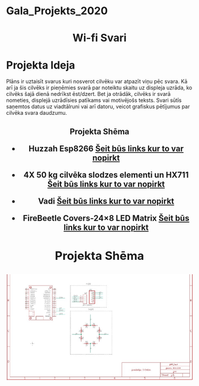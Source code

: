 <p align="center">
  <h1>Gala_Projekts_2020</h1><h1>


<p align="center">
  <b>Wi-fi Svari</b><br>

 

# Projekta Ideja

Plāns ir uztaisīt svarus kuri nosverot cilvēku var atpazīt viņu pēc svara. Kā arī ja šis cilvēks ir pieņēmies svarā par noteiktu skaitu uz displeja uzrāda, ko cilvēks šajā dienā nedrīkst ēst/dzert. Bet ja otrādāk, cilvēks ir svarā nometies, displejā uzrādīsies patīkams vai motivējošs teksts. Svari sūtīs saņemtos datus uz viadtālruni vai arī datoru, veicot grafiskus pētījumus par cilvēka svara daudzumu. 


<h2 align="center">
  <b>Projekta Shēma</b><b>

* Huzzah Esp8266 [Šeit būs links kur to var nopirkt](https://www.amazon.de/dp/B071P98VTG/ref=pd_sbs_147_t_0/262-2875871-3310643?_encoding=UTF8&pd_rd_i=B071P98VTG&pd_rd_r=62b3f020-dce4-423f-89eb-27791b0470e2&pd_rd_w=korrP&pd_rd_wg=V7VGU&pf_rd_p=a2f6bca6-dcb1-4822-8e28-66b64b37970e&pf_rd_r=HCPMSDFRYA9T5WFTJP0T&psc=1&refRID=HCPMSDFRYA9T5WFTJP0T)

* 4X 50 kg cilvēka slodzes elementi un HX711 [Šeit būs links kur to var nopirkt](https://www.ebay.co.uk/itm/4X-50kg-Human-Load-Cells-HX711-AD-Module-Kit-Resistance-Strain-Weight-Sensor/283456950768?_trkparms=aid%3D555018%26algo%3DPL.SIM%26ao%3D1%26asc%3D20131003132420%26meid%3Ddfca2d67acff485e92e340f2c3cb35ac%26pid%3D100005%26rk%3D3%26rkt%3D12%26mehot%3Dpf%26sd%3D123151514110%26itm%3D283456950768%26pmt%3D1%26noa%3D0%26pg%3D2047675%26algv%3DSimplAMLv5PairwiseWeb&_trksid=p2047675.c100005.m1851)

* Vadi [Šeit būs links kur to var nopirkt](https://www.ebay.co.uk/itm/40pcs-Dupont-Jump-Wire-M-F-M-M-F-F-Jumper-Breadboard-Cable-Lead-For-Arduino-UK/113798126900?_trkparms=ispr%3D1&hash=item1a7ee59d34:m:mVonVpMq_9-RRmE6R2KKnFQ&enc=AQAEAAACUBPxNw%2BVj6nta7CKEs3N0qVtklKtWD3yTMywY2%2B6p53O7isGdZhJrrdWpFzg7K453ocliW8JufYQsQSO1yGmeWHM1ly50SdOZtK4gEVxF8iwlSi7B81Ed7%2B%2BxG99DaGy8DAa8yFvTWpPSs07P6gzfXpI9qo9uKLXUlHOgFqXDE%2B80w%2BWBUXQNWd%2ByQQ6mDH91Uxmh2pkZAYyp32fbI3JjT1ps2mKxtVli9m%2Fupy8jIbQaAntQcxWey0rce6KZcW3ae4JME4rBIj%2FNCPvPEgy2DWJe549DxfV9hW1UpDiDldQ8frVJwvZwYRkAfkE%2FJk8unHb3qzjNA%2FRRMRfs9BeeivdvZT8HZjenmt%2BBPXZlFVI%2BnYGjSgWGtKa01KkPto%2BgCjflC11CLHUnMJaLFigQFes9i0Hd%2FYFVK9sP0QJAU82ANwmg844jBSLbiClqbk0bUrwcv86lka1uxSdPJGR4Or3I3cCko7%2BCJjHvuFr6c5mCSt4d%2FnzHIqWr%2FtTRA2DKQlMkvC6SLyHsOgKUdqzM4to4kmrgNm0e8rZ%2BPDC2oe3KdojL7L%2Fl38%2BJNT1WlvFqnzpLwKqF2U6I3alcEHIRVyWyOce%2BhUrdB1PkiyYzpPafMoRSfoGz4ddUuNw6zevlig7ufL%2Fo1eMBr8qAf2OhC7WcaT517THvRvm%2BoSI0WFFwGia44ssqNC9grKR%2BJ2zSgYI1wAyigvm%2BWHwvTlMGbn3cpHazH%2F1R0SBfNPx5m3eu92DWhO9vaphMKmOGJbAEsm8mCy9GSaN3XIOf9234Bw%3D&checksum=113798126900ef7a2df9bdf84e23b918839fd1855072)

* FireBeetle Covers-24×8 LED Matrix  [Šeit būs links kur to var nopirkt](https://www.dfrobot.com/product-1595.html?tracking=59c41226a118c)


<h2 align="center">
  <b>Projekta Shēma</b><b>
  
  ![alt text](https://github.com/Dainis19/Gala_Prod_2020/blob/master/Att%C4%93li/Redzama%20sh%C4%93ma.jpg)
